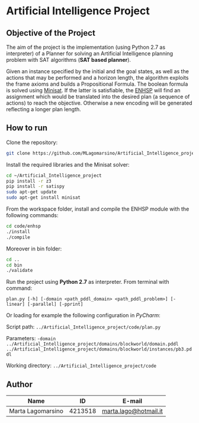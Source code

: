 # Artificial Intelligence Project
## Objective of the Project
The aim of the project is the implementation (using Python 2.7 as interpreter) of a Planner for solving an Artificial Intelligence planning problem with SAT algorithms (**SAT based planner**).

Given an instance specified by the initial and the goal states, as well as the actions that may be performed and a horizon length, the algorithm exploits the frame axioms and builds a Propositional Formula. The boolean formula is solved using  [Minisat](http://minisat.se/). If the latter is satisfiable, the [ENHSP](https://bitbucket.org/enricode/the-enhsp-planner/src/master/) will find an assignment which would be translated into the desired plan (a sequence of actions) to reach the objective. Otherwise a new encoding will be generated reflecting a longer plan length.

## How to run
Clone the repository:
```bash
git clone https://github.com/MLagomarsino/Artificial_Intelligence_project.git
```
Install the required libraries and the Minisat solver:
```bash
cd ~/Artificial_Intelligence_project
pip install -r z3
pip install -r satispy
sudo apt-get update
sudo apt-get install minisat
```
From the workspace folder, install and compile the ENHSP module with the following commands:
```bash
cd code/enhsp
./install
./compile
```
Moreover in bin folder:
```bash
cd ..
cd bin
./validate
```
Run the project using **Python 2.7** as interpreter. 
From terminal with command:
```
plan.py [-h] [-domain <path_pddl_domain> <path_pddl_problem>] [-linear] [-parallel] [-pprint]
```
Or loading for example the following configuration in *PyCharm*:

Script path: 
``` ../Artificial_Intelligence_project/code/plan.py ```

Parameters: 
``` -domain ../Artificial_Intelligence_project/domains/blockworld/domain.pddl ../Artificial_Intelligence_project/domains/blockworld/instances/pb3.pddl ```

Working directory: 
``` ../Artificial_Intelligence_project/code ```

## Author
| Name           | ID        | E-mail                                                         |
| ---------------- | -------------- | ---------------------------------------------------------------- |
| Marta Lagomarsino | 4213518 | marta.lago@hotmail.it |
